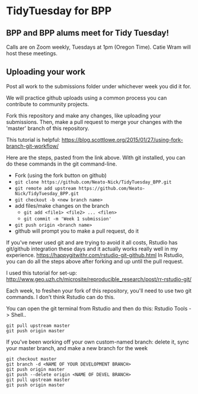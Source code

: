 # TidyTuesday for BPP
## BPP and BPP alums meet for Tidy Tuesday!

Calls are on Zoom weekly, Tuesdays at 1pm (Oregon Time).
Catie Wram will host these meetings.

## Uploading your work
Post all work to the submissions folder under whichever week you did it for.

We will practice github uploads using a common process you can contribute to community projects.

Fork this repository and make any changes, like uploading your submissions.
Then, make a pull request to merge your changes with the 'master' branch of this repository.

This tutorial is helpful:
https://blog.scottlowe.org/2015/01/27/using-fork-branch-git-workflow/

Here are the steps, pasted from the link above.
With git installed, you can do these commands in the git command-line.
* Fork (using the fork button on github)
* `git clone https://github.com/Neato-Nick/TidyTuesday_BPP.git`
* `git remote add upstream https://github.com/Neato-Nick/TidyTuesday_BPP.git`
* `git checkout -b <new branch name>`
* add files/make changes on the branch
  * `git add <file1> <file2> ... <filen>`
  * `git commit -m 'Week 1 submission'`
* `git push origin <branch name>`
* github will prompt you to make a pull request, do it

If you've never used git and are trying to avoid it all costs, Rstudio has git/github integration these days and it actually works really well in my experience.
https://happygitwithr.com/rstudio-git-github.html
In Rstudio, you can do all the steps above after forking and up until the pull request.

I used this tutorial for set-up:
http://www.geo.uzh.ch/microsite/reproducible_research/post/rr-rstudio-git/

Each week, to freshen your fork of this repository, you'll need to use two git commands.
I don't think Rstudio can do this.

You can open the git terminal from Rstudio and then do this:
Rstudio Tools -> Shell..
```
git pull upstream master
git push origin master
```

If you've been working off your own custom-named branch: delete it, sync your master branch, and make a new branch for the week
```
git checkout master
git branch -d <NAME OF YOUR DEVELOPMENT BRANCH>
git push origin master
git push --delete origin <NAME OF DEVEL BRANCH>
git pull upstream master
git push origin master
```
